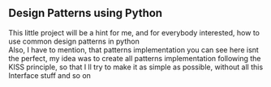 ## Design Patterns using Python

This little project will be a hint for me, and for everybody interested, how to use common design patterns in python   
Also, I have to mention, that patterns implementation you can see here isnt the perfect, my idea was to create all patterns implementation
following the KISS principle, so that I ll try to make it as simple as possible, without all this Interface stuff and so on
